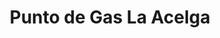 ---
title: "Punto de Gas La Acelga"
url: /santa-clara-villa-clara/punto-de-gas-la-acelga/
shop: gas
---
